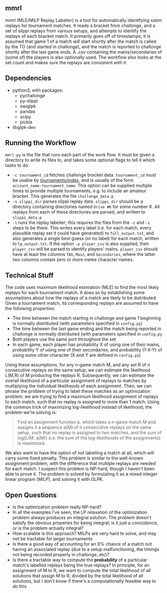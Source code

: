 ## mmrl
mmrl (MLE/MILP Replay Labeller) is a tool for automatically identifying ssbm
replays for tournament matches. It reads a bracket from challonge, and a set of
slippi replays from various setups, and attempts to identify the replays of
each bracket match.  It primarily goes off of timestamps; it is assumed that
game 1 of a match will start shortly after the match is called by the TO (and
started in challonge), and the match is reported to challonge shortly after the
last game ends. A .csv containing the mains/secondaries of (some of) the
players is also optionally used. The workflow also looks at the set count and
makes sure the replays are consistent with it.

## Dependencies
* python3, with packages:
	* pychallonge
	* py-slippi
	* swiglpk
	* pandas
	* scipy
	* pickle
* libglpk-dev

## Running the Workflow
`mmrl.py` is the file that runs each part of the work flow. It must be given a
directory to write its files to, and takes some optional flags to tell it which
tasks to do:

* `-c tournament_id` fetches challonge bracket data. `tournament_id` must be
  usable by [tournaments/index](https://api.challonge.com/v1/documents/tournaments/show),
  and is usually of the form `account_name-tournament_name`. This option can be
  supplied multiple times to provide multiple tournaments, e.g. to include an
  amateur bracket. This generates the file `challonge_data.p`
* `-s slippi_dir` parses slippi replay data. `slippi_dir` should be a directory
  containing directories named `Drive #K` for some number K. All replays from
  each of these directories are parsed, and written to `slippi_data.p`
* `-l` runs the replay labeller; this requires the files from the `-c` and `-s`
  steps to be there. This writes every label (i.e. for each match, every
  plausible replay set it could have generated) to `full_output.txt`, and also
  generates a single best guess (or no label) for each match, written to
  `lp_output.txt`.  If the option `-p player_csv` is also supplied, then
  `player_csv` will be parsed to identify players' mains. `player_csv` should
  have at least the columns `TAG`, `Main`, and `Secondaries`, where the latter
  two columns contain zero or more melee character names.


## Technical Stuff

The code uses maximum likelihood estimation (MLE) to find the most likely
replays for each tournament match. It does so by establishing some assumptions
about how the replays of a match are likely to be distributed.  Given a
tournament match, its corresponding replays are assumed to have the following
properties:
* The time between the match starting in challonge and game 1 beginning is
  normally distributed (with parameters specified in `config.py`)
* The time between the last game ending and the match being reported in
  challonge is normally distributed (with parameters specified in `config.py`
* Both players use the same port throughout the set
* In each game, each player has probability X of using one of their mains,
  probability Y of using one of their secondaries, and probability (1-X-Y) of
  using some other character (X and Y are defined in `config.py`)

Using these assumptions, for any n-game match M, and any set R of n consecutive
replays on the same setup, we can estimate the likelihood L(M,R) of M producing
the replays R. Subsequently, we can estimate the overall likelihood of a
particular assignment of replays to matches by multiplying the individual
likelihoods of each assignment.  Then, we can phrase the problem of trying to
label these matches as an optimization problem: we are trying to find a maximum
likelihood assignment of replays to each match, such that no replay is assigned
to more than 1 match. Using the common trick of maximizing log-likelihood
instead of likelihood, the problem we're solving is:

> Find an assignment function a, which takes a n-game match M and assigns it a
> sequence a(M) of n consecutive replays on the same setup, such that no replay
> is assigned to two matches, and the sum of log(L(M, a(M)) (i.e. the sum of
> the log-likelihoods of the assignments) is maximized.

We also want to have the option of not labelling a match at all, which will
carry some fixed penalty. This problem is similar to the well-known assignment
problem, with the difference that multiple replays are needed for each match. I
suspect this problem is NP-hard, though I haven't been able to prove it.  The
problem is solved by formulating it as a mixed integer linear program (MILP),
and solving it with GLPK.


## Open Questions
* Is the optimization problem really NP-hard?
* In all the examples I've seen, the LP relaxation of the optimization problem
  always produces an integral solution. The problem doesn't satisfy the obvious
  properies for being integral; is it just a coincidence, or is the problem
  actually integral?
* How scalable is this approach? MILPs are very hard to solve, and may not be
  tractable for larger tournaments
* Is there a good way of accounting for an X% chance of a match not having an
  associated replay (due to a setup malfunctioning, the timings not being
  recorded properly in challonge, etc)?
* Is there a tractable way to compute the **probability** of a particular
  match's labelled replays being the true replays? In principle, for an
  assignment of M to R, we want to compute the total likelihood of all
  solutions that assign M to R, divided by the total likelihood of all
  solutions, but I don't know if there's a computationally feasible way to do
  this
